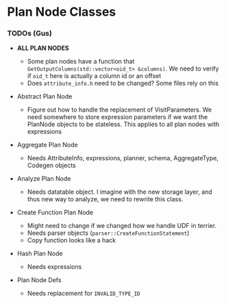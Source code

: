 # Plan Node Classes

### TODOs (Gus)

* **ALL PLAN NODES**
    * Some plan nodes have a function that `GetOutputColumns(std::vector<oid_t> &columns)`. We need to verify if `oid_t` here is actually a column id or an offset
    * Does `attribute_info.h` need to be changed? Some files rely on this

* Abstract Plan Node
    * Figure out how to handle the replacement of VisitParameters. We need somewhere to store expression parameters if we want the PlanNode objects to be stateless. This applies to all plan nodes with expressions

* Aggregate Plan Node
    * Needs AttributeInfo, expressions, planner, schema, AggregateType, Codegen objects

* Analyze Plan Node
    * Needs datatable object. I imagine with the new storage layer, and thus new way to analyze, we need to rewrite this class.

* Create Function Plan Node
    * Might need to change if we changed how we handle UDF in terrier.
    * Needs parser objects (`parser::CreateFunctionStatement`)
    * Copy function looks like a hack

* Hash Plan Node
    * Needs expressions

* Plan Node Defs
    * Needs replacement for `INVALID_TYPE_ID`


